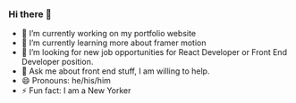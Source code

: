 ### Hi there 👋

- 🔭 I’m currently working on my portfolio website
- 🌱 I’m currently learning more about framer motion
- 🤔 I’m looking for new job opportunities for React Developer or Front End Developer position.
- 💬 Ask me about front end stuff, I am willing to help.
- 😄 Pronouns: he/his/him
- ⚡ Fun fact: I am a New Yorker
